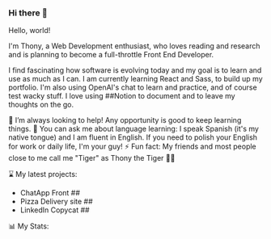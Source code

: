 ### Hi there 👋

<!--
**thony-arrieche/Thony-Arrieche** is a ✨ _special_ ✨ repository because its `README.md` (this file) appears on your GitHub profile.

Here are some ideas to get you started:

- 🔭 I’m currently working on ...
- 🌱 I’m currently learning ...
- 👯 I’m looking to collaborate on ...
- 🤔 I’m looking for help with ...
- 💬 Ask me about ...
- 📫 How to reach me: ...
- 😄 Pronouns: ...
- ⚡ Fun fact: ...
-->

Hello, world! 

I'm Thony, a Web Development enthusiast, who loves reading and research and is planning to become a full-throttle Front End Developer.

I find fascinating how software is evolving today and my goal is to learn and use as much as I can. I am currently learning React and Sass, to build up my portfolio. I'm also using OpenAI's chat to learn and practice, and of course test wacky stuff. I love using ##Notion to document and to leave my thoughts on the go.

🤝 I’m always looking to help! Any opportunity is good to keep learning things.
📣 You can ask me about language learning: I speak Spanish (it's my native tongue) and I am fluent in English. If you need to polish your English for work or daily life, I'm your guy!
⚡ Fun fact: My friends and most people close to me call me "Tiger" as Thony the Tiger 🐯🥣

⌛ My latest projects:
- ChatApp Front ##
- Pizza Delivery site ##
- LinkedIn Copycat ##

📊 My Stats:


